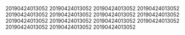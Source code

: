 20190424013052
20190424013052
20190424013052
20190424013052
20190424013052
20190424013052
20190424013052
20190424013052
20190424013052
20190424013052
20190424013052
20190424013052
20190424013052
20190424013052
20190424013052
